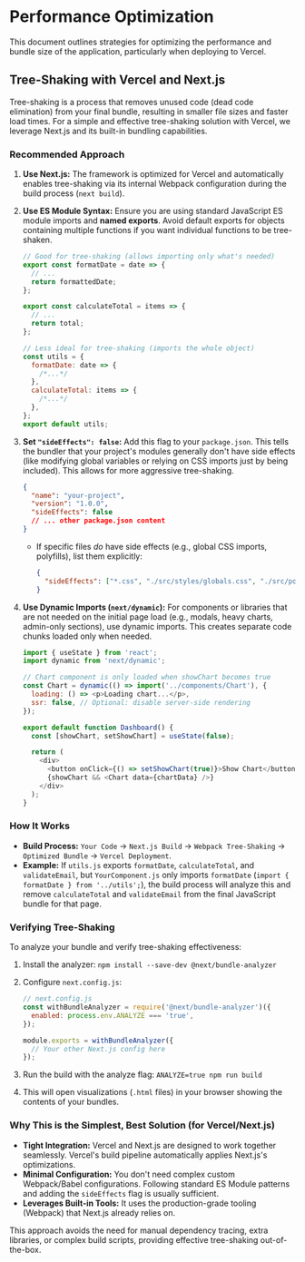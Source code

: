 # Performance Optimization

This document outlines strategies for optimizing the performance and bundle size of the application, particularly when deploying to Vercel.

## Tree-Shaking with Vercel and Next.js

Tree-shaking is a process that removes unused code (dead code elimination) from your final bundle, resulting in smaller file sizes and faster load times. For a simple and effective tree-shaking solution with Vercel, we leverage Next.js and its built-in bundling capabilities.

### Recommended Approach

1.  **Use Next.js:** The framework is optimized for Vercel and automatically enables tree-shaking via its internal Webpack configuration during the build process (`next build`).

2.  **Use ES Module Syntax:** Ensure you are using standard JavaScript ES module imports and **named exports**. Avoid default exports for objects containing multiple functions if you want individual functions to be tree-shaken.

    ```javascript
    // Good for tree-shaking (allows importing only what's needed)
    export const formatDate = date => {
      // ...
      return formattedDate;
    };

    export const calculateTotal = items => {
      // ...
      return total;
    };

    // Less ideal for tree-shaking (imports the whole object)
    const utils = {
      formatDate: date => {
        /*...*/
      },
      calculateTotal: items => {
        /*...*/
      },
    };
    export default utils;
    ```

3.  **Set `"sideEffects": false`:** Add this flag to your `package.json`. This tells the bundler that your project's modules generally don't have side effects (like modifying global variables or relying on CSS imports just by being included). This allows for more aggressive tree-shaking.

    ```json
    {
      "name": "your-project",
      "version": "1.0.0",
      "sideEffects": false
      // ... other package.json content
    }
    ```

    - If specific files _do_ have side effects (e.g., global CSS imports, polyfills), list them explicitly:
      ```json
      {
        "sideEffects": ["*.css", "./src/styles/globals.css", "./src/polyfills.js"]
      }
      ```

4.  **Use Dynamic Imports (`next/dynamic`):** For components or libraries that are not needed on the initial page load (e.g., modals, heavy charts, admin-only sections), use dynamic imports. This creates separate code chunks loaded only when needed.

    ```javascript
    import { useState } from 'react';
    import dynamic from 'next/dynamic';

    // Chart component is only loaded when showChart becomes true
    const Chart = dynamic(() => import('../components/Chart'), {
      loading: () => <p>Loading chart...</p>,
      ssr: false, // Optional: disable server-side rendering
    });

    export default function Dashboard() {
      const [showChart, setShowChart] = useState(false);

      return (
        <div>
          <button onClick={() => setShowChart(true)}>Show Chart</button>
          {showChart && <Chart data={chartData} />}
        </div>
      );
    }
    ```

### How It Works

- **Build Process:** `Your Code` → `Next.js Build` → `Webpack Tree-Shaking` → `Optimized Bundle` → `Vercel Deployment`.
- **Example:** If `utils.js` exports `formatDate`, `calculateTotal`, and `validateEmail`, but `YourComponent.js` only imports `formatDate` (`import { formatDate } from '../utils';`), the build process will analyze this and remove `calculateTotal` and `validateEmail` from the final JavaScript bundle for that page.

### Verifying Tree-Shaking

To analyze your bundle and verify tree-shaking effectiveness:

1.  Install the analyzer: `npm install --save-dev @next/bundle-analyzer`
2.  Configure `next.config.js`:

    ```javascript
    // next.config.js
    const withBundleAnalyzer = require('@next/bundle-analyzer')({
      enabled: process.env.ANALYZE === 'true',
    });

    module.exports = withBundleAnalyzer({
      // Your other Next.js config here
    });
    ```

3.  Run the build with the analyze flag: `ANALYZE=true npm run build`
4.  This will open visualizations (`.html` files) in your browser showing the contents of your bundles.

### Why This is the Simplest, Best Solution (for Vercel/Next.js)

- **Tight Integration:** Vercel and Next.js are designed to work together seamlessly. Vercel's build pipeline automatically applies Next.js's optimizations.
- **Minimal Configuration:** You don't need complex custom Webpack/Babel configurations. Following standard ES Module patterns and adding the `sideEffects` flag is usually sufficient.
- **Leverages Built-in Tools:** It uses the production-grade tooling (Webpack) that Next.js already relies on.

This approach avoids the need for manual dependency tracing, extra libraries, or complex build scripts, providing effective tree-shaking out-of-the-box.
